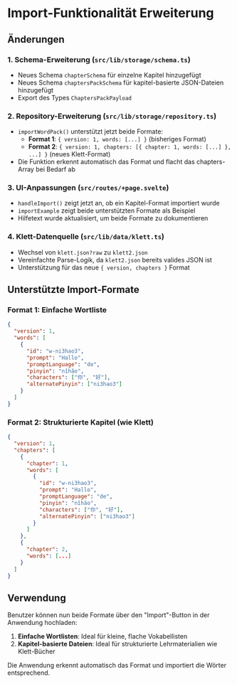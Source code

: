 # Import-Funktionalität Erweiterung

## Änderungen

### 1. Schema-Erweiterung (`src/lib/storage/schema.ts`)
- Neues Schema `chapterSchema` für einzelne Kapitel hinzugefügt
- Neues Schema `chaptersPackSchema` für kapitel-basierte JSON-Dateien hinzugefügt
- Export des Types `ChaptersPackPayload`

### 2. Repository-Erweiterung (`src/lib/storage/repository.ts`)
- `importWordPack()` unterstützt jetzt beide Formate:
  - **Format 1**: `{ version: 1, words: [...] }` (bisheriges Format)
  - **Format 2**: `{ version: 1, chapters: [{ chapter: 1, words: [...] }, ...] }` (neues Klett-Format)
- Die Funktion erkennt automatisch das Format und flacht das chapters-Array bei Bedarf ab

### 3. UI-Anpassungen (`src/routes/+page.svelte`)
- `handleImport()` zeigt jetzt an, ob ein Kapitel-Format importiert wurde
- `importExample` zeigt beide unterstützten Formate als Beispiel
- Hilfetext wurde aktualisiert, um beide Formate zu dokumentieren

### 4. Klett-Datenquelle (`src/lib/data/klett.ts`)
- Wechsel von `klett.json?raw` zu `klett2.json`
- Vereinfachte Parse-Logik, da `klett2.json` bereits valides JSON ist
- Unterstützung für das neue `{ version, chapters }` Format

## Unterstützte Import-Formate

### Format 1: Einfache Wortliste
```json
{
  "version": 1,
  "words": [
    {
      "id": "w-ni3hao3",
      "prompt": "Hallo",
      "promptLanguage": "de",
      "pinyin": "nǐhǎo",
      "characters": ["你", "好"],
      "alternatePinyin": ["ni3hao3"]
    }
  ]
}
```

### Format 2: Strukturierte Kapitel (wie Klett)
```json
{
  "version": 1,
  "chapters": [
    {
      "chapter": 1,
      "words": [
        {
          "id": "w-ni3hao3",
          "prompt": "Hallo",
          "promptLanguage": "de",
          "pinyin": "nǐhǎo",
          "characters": ["你", "好"],
          "alternatePinyin": ["ni3hao3"]
        }
      ]
    },
    {
      "chapter": 2,
      "words": [...]
    }
  ]
}
```

## Verwendung

Benutzer können nun beide Formate über den "Import"-Button in der Anwendung hochladen:

1. **Einfache Wortlisten**: Ideal für kleine, flache Vokabellisten
2. **Kapitel-basierte Dateien**: Ideal für strukturierte Lehrmaterialien wie Klett-Bücher

Die Anwendung erkennt automatisch das Format und importiert die Wörter entsprechend.
